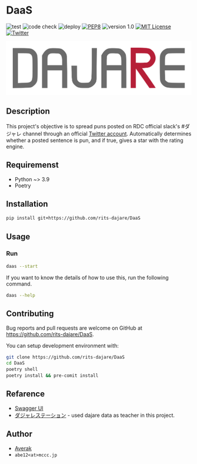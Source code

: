 # DaaS

![test](https://github.com/rits-dajare/DaaS/workflows/test/badge.svg)
![code check](https://github.com/rits-dajare/DaaS/workflows/code%20check/badge.svg)
![deploy](https://github.com/rits-dajare/DaaS/workflows/deploy/badge.svg)
[![PEP8](https://img.shields.io/badge/code%20style-pep8-orange.svg)](https://www.python.org/dev/peps/pep-0008/)
![version 1.0](https://img.shields.io/badge/version-1.0-yellow.svg)
[![MIT License](http://img.shields.io/badge/license-MIT-blue.svg?style=flat)](LICENSE)
[![Twitter](https://img.shields.io/badge/Twitter-%40rits_dajare-blue?style=flat-square&logo=twitter)](https://twitter.com/rits_dajare)

<div align="center">

![Ritsumeikan-Dajare-Circle logo](https://raw.githubusercontent.com/Ritsumeikan-Dajare-Circle/media/d72e2dbf8459689384af0de9e8b8d3e2d36a9cd2/logo/source.svg?sanitize=true)

</div>

## Description

This project's objective is to spread puns posted on RDC official slack's #ダジャレ channel through an official [Twitter account](https://twitter.com/rits_dajare).
Automatically determines whether a posted sentence is pun, and if true, gives a star with the rating engine.

## Requiremenst

- Python ~> 3.9
- Poetry

## Installation

```sh
pip install git+https://github.com/rits-dajare/DaaS
```

## Usage

### Run

```sh
daas --start
```

If you want to know the details of how to use this, run the following command.

```sh
daas --help
```

## Contributing

Bug reports and pull requests are welcome on GitHub at <https://github.com/rits-dajare/DaaS>.

You can setup development environment with:

```sh
git clone https://github.com/rits-dajare/DaaS
cd DaaS
poetry shell
poetry install && pre-comit install
```

## Refarence

- [Swagger UI](https://dajare.abelab.dev/docs)
- [ダジャレステーション](https://dajare.jp/) - used dajare data as teacher in this project.

## Author

- [Averak](https://github.com/averak)
- `abe12<at>mccc.jp`

